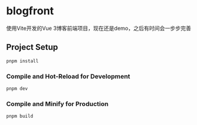 # blogfront

使用Vite开发的Vue 3博客前端项目，现在还是demo，之后有时间会一步步完善



## Project Setup

```sh
pnpm install
```

### Compile and Hot-Reload for Development

```sh
pnpm dev
```

### Compile and Minify for Production

```sh
pnpm build
```
